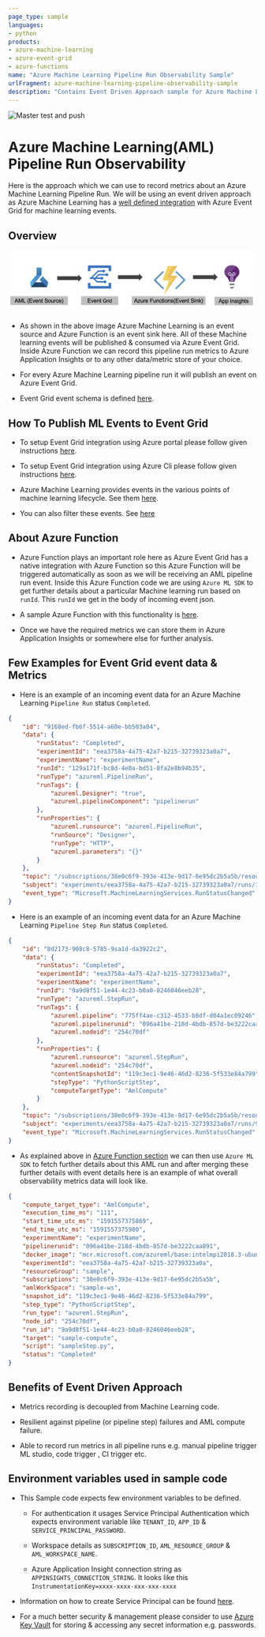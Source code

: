 ```yaml
---
page_type: sample
languages:
- python
products:
- azure-machine-learning
- azure-event-grid
- azure-functions
name: "Azure Machine Learning Pipeline Run Observability Sample"
urlFragment: azure-machine-learning-pipeline-observability-sample
description: "Contains Event Driven Approach sample for Azure Machine Learning pipeline run observability metrics"
---
```


![Master test and push](https://github.com/Azure-Samples/azure-machine-learning-pipeline-observability-sample/workflows/Master%20lint%20and%20test/badge.svg)

# Azure Machine Learning(AML) Pipeline Run Observability

Here is the approach which we can use to record metrics about an Azure Machine Learning Pipeline Run. We will be using an event driven approach as Azure Machine Learning has a [well defined integration](https://docs.microsoft.com/en-us/azure/machine-learning/how-to-use-event-grid) with Azure Event Grid for machine learning events.

## Overview

![Architecture Overview](images/architecture-overview.png)

* As shown in the above image Azure Machine Learning is an event source and Azure Function is an event sink here. All of these Machine learning events will be published & consumed via Azure Event Grid. Inside Azure Function we can record this pipeline run metrics to Azure Application Insights or to any other data/metric store of your choice.

* For every Azure Machine Learning pipeline run it will publish an event on Azure Event Grid.

* Event Grid event schema is defined [here](https://docs.microsoft.com/en-us/azure/event-grid/event-schema-machine-learning#event-grid-event-schema).

## How To Publish ML Events to Event Grid

* To setup Event Grid integration using Azure portal please follow given instructions [here](https://docs.microsoft.com/en-us/azure/machine-learning/how-to-use-event-grid#set-up-in-azure-portal).

* To setup Event Grid integration using Azure Cli please follow given instructions [here](https://docs.microsoft.com/en-us/azure/machine-learning/how-to-use-event-grid#set-up-with-the-cli).

* Azure Machine Learning provides events in the various points of machine learning lifecycle. See them [here](https://docs.microsoft.com/en-us/azure/machine-learning/how-to-use-event-grid#event-types-for-azure-machine-learning).

* You can also filter these events. See [here](https://docs.microsoft.com/en-us/azure/machine-learning/how-to-use-event-grid#filter--subscribe-to-events)

## About Azure Function

* Azure Function plays an important role here as Azure Event Grid has a native integration with Azure Function so this Azure Function will be triggered automatically as soon as we will be  receiving an AML pipeline run event. Inside this Azure Function code we are using `Azure ML SDK` to get further details about a particular Machine learning run based on `runId`. This `runId` we get in the body of incoming event json.

* A sample Azure Function with this functionality is [here](azure_function_sample).

* Once we have the required metrics we can store them in Azure Application Insights or somewhere else for further analysis.

## Few Examples for Event Grid event data & Metrics

* Here is an example of an incoming event data for an Azure Machine Learning `Pipeline Run` status `Completed`.

```json
{
	"id": "9168ed-fb6f-5514-a60e-bb503a04",
	"data": {
		"runStatus": "Completed",
		"experimentId": "eea3758a-4a75-42a7-b215-32739323a0a7",
		"experimentName": "experimentName",
		"runId": "129a171f-bc8d-4e0a-bd51-8fa2e8b94b35",
		"runType": "azureml.PipelineRun",
		"runTags": {
			"azureml.Designer": "true",
			"azureml.pipelineComponent": "pipelinerun"
		},
		"runProperties": {
			"azureml.runsource": "azureml.PipelineRun",
			"runSource": "Designer",
			"runType": "HTTP",
			"azureml.parameters": "{}"
		}
	},
	"topic": "/subscriptions/38e0c6f9-393e-413e-9d17-6e95dc2b5a5b/resourceGroups/sample/providers/Microsoft.MachineLearningServices/workspaces/sample-ws",
	"subject": "experiments/eea3758a-4a75-42a7-b215-32739323a0a7/runs/129a171f-bc8d-4e0a-bd51-8fa2e8b94b35",
	"event_type": "Microsoft.MachineLearningServices.RunStatusChanged"
}
```

* Here is an example of an incoming event data for an Azure Machine Learning `Pipeline Step Run` status `Completed`.

```json
{
	"id": "8d2173-908c8-5785-9sa1d-da3922c2",
	"data": {
		"runStatus": "Completed",
		"experimentId": "eea3758a-4a75-42a7-b215-32739323a0a7",
		"experimentName": "experimentName",
		"runId": "9a9d8f51-1e44-4c23-b0a0-8246046eeb28",
		"runType": "azureml.StepRun",
		"runTags": {
			"azureml.pipeline": "775ff4ae-c312-4533-b8df-d04a1ec09246",
			"azureml.pipelinerunid": "096a41be-218d-4bdb-857d-be3222caa891",
			"azureml.nodeid": "254c70df"
		},
		"runProperties": {
			"azureml.runsource": "azureml.StepRun",
			"azureml.nodeid": "254c70df",
			"contentSnapshotId": "119c3ec1-9e46-46d2-8236-5f533e84a799",
			"stepType": "PythonScriptStep",
			"computeTargetType": "AmlCompute"
		}
	},
	"topic": "/subscriptions/38e0c6f9-393e-413e-9d17-6e95dc2b5a5b/resourceGroups/sample/providers/Microsoft.MachineLearningServices/workspaces/sample-ws",
	"subject": "experiments/eea3758a-4a75-42a7-b215-32739323a0a7/runs/9a9d8f51-1e44-4c23-b0a0-8246046eeb28",
	"event_type": "Microsoft.MachineLearningServices.RunStatusChanged"
}
```

* As explained above in [Azure Function section](#about-azure-function) we can then use `Azure ML SDK` to fetch further details about this AML run and after merging these further details with event details here is an example of what overall observability metrics data will look like.

```json
{
	"compute_target_type": "AmlCompute",
	"execution_time_ms": "111",
	"start_time_utc_ms": "1591557375869",
	"end_time_utc_ms": "1591557375980",
	"experimentName": "experimentName",
	"pipelinerunid": "096a41be-218d-4bdb-857d-be3222caa891",
	"docker_image": "mcr.microsoft.com/azureml/base:intelmpi2018.3-ubuntu16.04",
	"experimentId": "eea3758a-4a75-42a7-b215-32739323a0a",
	"resourceGroup": "sample",
	"subscriptions": "38e0c6f9-393e-413e-9d17-6e95dc2b5a5b",
	"amlWorkSpace": "sample-ws",
	"snapshot_id": "119c3ec1-9e46-46d2-8236-5f533e84a799",
	"step_type": "PythonScriptStep",
	"run_type": "azureml.StepRun",
	"node_id": "254c70df",
	"run_id": "9a9d8f51-1e44-4c23-b0a0-8246046eeb28",
	"target": "sample-compute",
	"script": "sampleStep.py",
	"status": "Completed"
}
```

## Benefits of Event Driven Approach

* Metrics recording is decoupled from Machine Learning code.

* Resilient against pipeline (or pipeline step) failures and AML compute failure.

* Able to record run metrics in all pipeline runs e.g. manual pipeline trigger ML studio, code trigger , CI trigger etc.

## Environment variables used in sample code

* This Sample code expects few environment variables to be defined.

  * For authentication it usages Service Principal Authentication which expects environment variable like `TENANT_ID`, `APP_ID` & `SERVICE_PRINCIPAL_PASSWORD`.

  * Workspace details as `SUBSCRIPTION_ID`, `AML_RESOURCE_GROUP` & `AML_WORKSPACE_NAME`.

  * Azure Application Insight connection string as `APPINSIGHTS_CONNECTION_STRING`. It looks like this `InstrumentationKey=xxxx-xxxx-xxx-xxx-xxxx`

* Information on how to create Service Principal can be found [here](https://docs.microsoft.com/en-us/azure/active-directory/develop/howto-create-service-principal-portal).

* For a much better security & management please consider to use [Azure Key Vault](https://azure.microsoft.com/en-us/services/key-vault/) for storing & accessing any secret information e.g. passwords.
